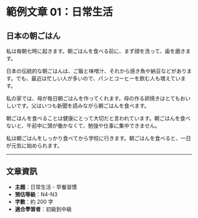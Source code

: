 # 範例文章 01：日常生活

## 日本の朝ごはん

私は毎朝七時に起きます。朝ごはんを食べる前に、まず顔を洗って、歯を磨きます。

日本の伝統的な朝ごはんは、ご飯と味噌汁、それから焼き魚や納豆などがあります。でも、最近は忙しい人が多いので、パンとコーヒーを飲む人も増えています。

私の家では、母が毎日朝ごはんを作ってくれます。母の作る卵焼きはとてもおいしいです。父はいつも新聞を読みながら朝ごはんを食べます。

朝ごはんを食べることは健康にとって大切だと言われています。朝ごはんを食べないと、午前中に頭が働かなくて、勉強や仕事に集中できません。

私は朝ごはんをしっかり食べてから学校に行きます。朝ごはんを食べると、一日が元気に始められます。

---

## 文章資訊
- **主題**：日常生活 - 早餐習慣
- **預估等級**：N4-N3
- **字數**：約 200 字
- **適合學習者**：初級到中級
